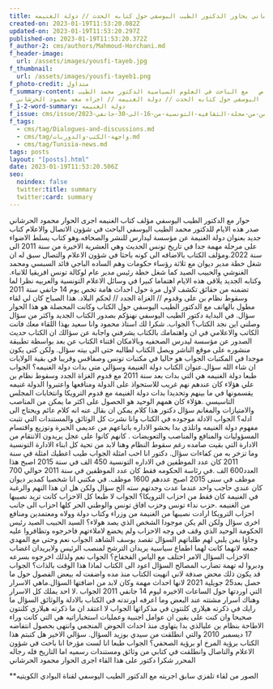 ```yaml
---
title: محمود الحرشاني يحاور الدكتور الطيب اليوسفي حول كتابه الحدث // دولة الغنيمه //
created-on: 2023-01-19T11:53:20.082Z
updated-on: 2023-01-19T11:53:20.297Z
published-on: 2023-01-19T11:53:20.372Z
f_author-2: cms/authors/Mahmoud-Horchani.md
f_header-image:
  url: /assets/images/yousfi-tayeb.jpg
f_thumbnail:
  url: /assets/images/yousfi-tayeb1.png
f_photo-credit: متداول
f_summary-content: حوار   خاص   مع الباحث في العلوم السياسية الدكتور محمد الطيب
  اليوسفي حول كتابه الحدث // دولة الغنيمه // اجراه معه محمود الحرشاني
f_1-2-word-summary: دولة الغنيمه
f_issue: cms/issue/العدد-الثامن-من-مجلة-الثقافيه-التونسية-من-16-الى-30-جانفي-2023.md
f_tags:
  - cms/tag/Dialogues-and-discussions.md
  - cms/tag/واجهة-الكتب-والدوريات.md
  - cms/tag/Tunisia-news.md
tags: posts
layout: "[posts].html"
date: 2023-01-19T11:53:20.506Z
seo:
  noindex: false
  twitter:title: summary
  twitter:card: summary
---
```

حوار مع الدكتور الطيب اليوسفي مؤلف كتاب الغنيمه 
اجرى الحوار محمود الحرشاني
 صدر هذه الايام للدكتور محمد الطيب اليوسفي الباحث في شؤون الاتصال والاعلام كتاب جديد بعنوان دولة الغنيمة عن مؤسسة ليدارس للنشر والصحافه.وهو كتاب يسلط الاضواء على مرحلة مهمة جدا في تاريخ تونس الحديث وهي العشرية الاخيرة من سنة 2011 الى سنة 2022.ومؤلف الكتاب بالاضافه الى كونه باحثا في شؤون الاعلام والتصال سبق له ان شغل خطة مدير ديوان مع ثلاثة رؤساء حكومات وهم الساده الباجي قائد السبسي ومحمد الغنوشي والحبيب الصيد كما شغل خطة رئيس مدير عام لوكالة تونس افريقيا للانباء. وكتابه الجديد يلاقى هذه الايام اهتماما كبيرا في وسائل الاعلام التونسية والعربيه نظرا لما تضمنه من حقائق تكشف لاول مرة  حول احداث هامة تخص يوم 14 جانفي سنة 2011 وسقوط نظام بن على  وقدوم // الغزاة الجدد // لحكم البلاد. هذا الصباح كان لي لقاء مطول بالهاتف مع الدكتور الطيب اليوسفي حول الكتاب وكانت المحصلة هو هذا الحوار
 سؤال. في البداية دكتور الطيب اليوسفي نهنؤكم بصدور الكتاب الجديد واكثر من سؤال وصلني اين نجد الكتاب؟ 
الجواب. شكرا لك استاذ محمود وانا سعيد بهذا اللقاء معك فانت الكاتب والاعلامي في ان  واهتمامك بالكتاب يشرفني  واجابة عن سؤالك ان الكتاب حديث الصدور عن مؤسسة ليدرس الصحفيه وبالامكان اقتناء الكتاب عن بعد بواسطة تطبيقة منشوره على موقع الناشر ويصل الكتاب لطالبه حتى الى بيته 
سؤال. ولكن كتى يكون موجدا في المكتبات الجواب  هو حاليا في  مكتبات تونس وصفاقس وقريبا في بقية الولايات ان شاء الله سؤال.عنوان الكتاب دولة الغنيمة  وسؤالي متى بدات دولة الغنيمه؟
الجواب طبعا  دولة الغنيمه هي التي بدات بعد سنة 2011 مع قدوم الغزاة الجدد وسقوط نظام بن علي هؤلاء كان عندهم نهم غريب للاستحواذ على الدولة ومنافعها واعتبروا الدولة غنيمه يقسمونها في ما بينهم وتحديدا بدات دولة الغنيمة مع قدوم الترويكا وانتخابات المجلس التاسيسي .هؤلاء كان همهم الوحيد هو الحصول على اكثر ما يمكن من المناصب والامتيازات والمغانم 
سؤال دكتور هذا كلام يمكن ان بقال عنه انه كلام عائم  ويحتاج الى ادله؟ الجواب  الادلة موجوده في الكتاب وانا نشرت كل الوثائق والمستندات التي تثبت مفهوم دولة الغنيمه واتلذي بدا بحشو الاداره باتباعهم من عديمي الخبرة  وتوزيع واقتسام المسؤوليات والمنافع والمناصب والتعويضات . كانهم كانوا على عجل يريدون الانتقام من الادارة التي بقيت صامده رغم سقوط النظام وهنا لابد من تحية كل ابناء الادارة التونسية وما تزخر به من كفاءات
سؤال. دكتور انا احب امثلة الجواب طيب اعطيك امثلة في سنة 2011 كان عدد الموظفين في الاداره التونسية 450 الف في سنة 2015 اصبح هذا العدد600 الف .في رئاسة الحكومه فقط كان عدد الموظفين في سنة 2011 حوالي 700 موظف في سنى 2015 اصبح عددهم 1600 موظف. في مكتبي انا شخصيا كمدير ديوان كان عندي حاجب واحد عندما عدت وجدتهم سته الخ 
سؤال  ولكن هل ان هذا النهم والرغبة في الغنيمة كان فقط من احزاب الترويكا؟ الجواب  لا طبعا كل الاحزاب كانت تريد نصيبها من الغنيمه .حزب نداء تونس وحزب افاق تونس والوطني الحر  كلها احزاب الى جانب احزاب الترويكا ارادت نصيبها من الغنيمة من وزراء وكتاب دولة وولاه ومعتمدين ومنافع اخرى 
سؤال ولكن الم يكن موجودا الشخص الذي يصد هولاء؟ 
السيد الحبيب الصيد رئيس الحكومة الوحيد الذي وقف في وجه الاحزاب ولم يخضع لاملاءتهم فاخرجوه  وتظافروا عليه وجاؤا بمن يلبي لهم طلباتهم
السؤال  تقصد يوسف الشاهد 
الجواب نعم  وحتى مع المهدي جمعه لانهما كانت لهما اطماع سياسية  يريدان الترشح لمنصب الرئيس ولايريدان اغضاب الاحزاب
 السؤال الامر اختلف مع الياس الفخفاخ؟ 
الجواب  نعم ولذلك اخرجوه بسرعه ودبروا له تهمة تضارب المصالح
 السؤال اعود الى الكتاب لماذا هذا الوقت بالذات؟ 
الجواب قد يكون ذلك محض صدفة لاني انهيت الكتاب منذ مده واضفت له بيعض الفصول  حول ما حصل بعد25 جويلية 2021 لانها احداث مهمة وكان لابد من اضافتها 
السؤال.ماهي الاسرار التي اوردتها حول الساعات الاخيره ليوم 14 جانفي 2011 الجواب .لا احد يملك كل الاسرار وهناك اسرار مشتته عند البعض وما اعرفه اورتدته في الكتاب بالادلة والوثائق
 السؤال ما رايك في ذكرته هيلاري كلنتون في مذكراتها 
الجواب لا اعتقد ان ما ذكرته هيلاري كلنتون صحيحا وان كنت على يقين ان عوامل اجنبية وعمليات استخباراتيه هي التي كانت وراء الاطاحة بنظام بن عليالذي بدا يتهاوى منذ احداث الحوض المنجمي وانتهى بحصول انتفاضه 17 ديسمبر 2010 والتي انطلقت من سيدي بوزيد 
السؤال. سؤالي الاخير هل كتبتم هذا الكتاب برؤية المرخ او برؤية الصحفي؟ 
الجواب  طبعا انا لست مؤرخا انا باحث في شؤون الاعلام والتاصال وانطلقت في كتابي من وثائق ومستندات رسميه اما التاريخ فله رجاله 
المحرر شكرا دكتور  على هذا القاء
 اجرى الحوار محمود الحرشاني

 \*\*الصور من لقاء تلفزي سابق اجريته مع الدكتور الطيب اليوسفي لقناة البوادي الكويتيه